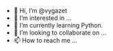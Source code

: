 - 👋 Hi, I’m @vygazet
- 👀 I’m interested in ...
- 🌱 I’m currently learning Python.
- 💞️ I’m looking to collaborate on ...
- 📫 How to reach me ...

<!---
vygazet/vygazet is a ✨ special ✨ repository because its `README.md` (this file) appears on your GitHub profile.
You can click the Preview link to take a look at your changes.
--->
